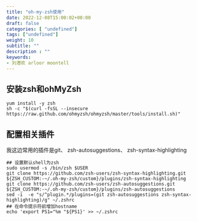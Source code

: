 ```yaml
---
title: "oh-my-zsh使用"
date: 2022-12-08T15:00:02+08:00
draft: false
categories: [ "undefined"]
tags: ["undefined"]
weight: 10
subtitle: ""
description : ""
keywords:
- 刘港欢 arloor moontell
---
```


## 安装zsh和ohMyZsh

```shell
yum install -y zsh
sh -c "$(curl -fsSL --insecure https://raw.github.com/ohmyzsh/ohmyzsh/master/tools/install.sh)"
```

## 配置相关插件

我这边常用的插件是git、 zsh-autosuggestions、 zsh-syntax-highlighting

```shell
## 设置默认shell为zsh
sudo usermod -s /bin/zsh $USER
git clone https://github.com/zsh-users/zsh-syntax-highlighting.git ${ZSH_CUSTOM:-~/.oh-my-zsh/custom}/plugins/zsh-syntax-highlighting
git clone https://github.com/zsh-users/zsh-autosuggestions.git ${ZSH_CUSTOM:-~/.oh-my-zsh/custom}/plugins/zsh-autosuggestions
sed -i  -e "s/^plugin.*/plugins=(git zsh-autosuggestions zsh-syntax-highlighting)/g" ~/.zshrc
## 在命令提示符前增加hostname
echo 'export PS1="%m "${PS1}' >> ~/.zshrc
```

